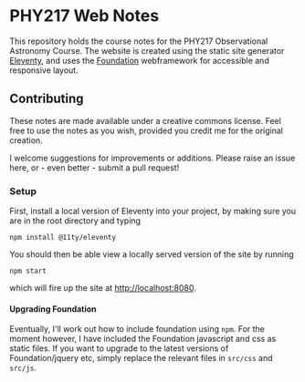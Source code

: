 # PHY217 Web Notes

This repository holds the course notes for the PHY217 Observational Astronomy Course. The website is created using the static site generator [Eleventy](https://www.11ty.dev), and uses the [Foundation](https://get.foundation/index.html) webframework for accessible and responsive layout. 

## Contributing
These notes are made available under a creative commons license. Feel free to use the notes as you wish, provided you credit me for the original creation.

I welcome suggestions for improvements or additions. Please raise an issue here, or - even better - submit a pull request!

### Setup
First, install a local version of Eleventy into your project, by making sure you are in the root directory and typing

```
npm install @11ty/eleventy
```

You should then be able view a locally served version of the site by running

```
npm start
```

which will fire up the site at [http://localhost:8080](http://localhost:8080).

#### Upgrading Foundation

Eventually, I'll work out how to include foundation using `npm`. For the moment however, I have included the Foundation javascript and css as static files. If you want to upgrade to the latest versions of Foundation/jquery etc, simply replace the relevant files in `src/css` and `src/js`.


